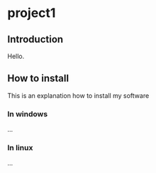 # project1

## Introduction
Hello. 

## How to install
This is an explanation how to install my software

### In windows
...
### In linux
...